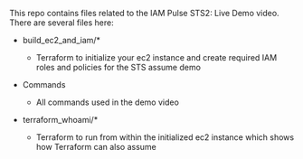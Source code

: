 This repo contains files related to the IAM Pulse STS2: Live Demo video. There are several files here:

* build_ec2_and_iam/*
  
  * Terraform to initialize your ec2 instance and create required IAM roles and policies for the STS assume demo

* Commands

  * All commands used in the demo video

* terraform_whoami/*
  
  * Terraform to run from within the initialized ec2 instance which shows how Terraform can also assume 